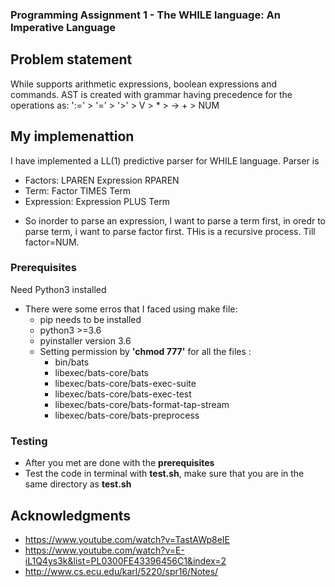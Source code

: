 

### Programming Assignment 1 - The WHILE language: An Imperative Language
 ## Problem statement ##



While supports arithmetic expressions, boolean expressions and commands.
AST is created with grammar having precedence for the operations as: ':=' > '=' > '>' > V > * > -> + > NUM
 


## My implemenattion

I have implemented a LL(1) predictive parser for WHILE language. Parser is 
* Factors: LPAREN Expression RPAREN
* Term:  Factor TIMES Term
* Expression: Expression PLUS Term
- So inorder to parse an expression, I want to parse a term first, in oredr to parse term, i want to parse factor first. THis is a recursive process. Till factor=NUM.
### Prerequisites


Need Python3 installed
* There were some erros that I faced using make file:
   - pip needs to be installed
   - python3 >=3.6
   - pyinstaller version 3.6
   - Setting permission by **'chmod 777'** for all the files :
       - bin/bats
       - libexec/bats-core/bats
       - libexec/bats-core/bats-exec-suite
       - libexec/bats-core/bats-exec-test
       - libexec/bats-core/bats-format-tap-stream
       - libexec/bats-core/bats-preprocess
    
    

### Testing
* After you met are done with the **prerequisites**
* Test the code in terminal with **test.sh**, make sure that you are in the same directory as **test.sh**


## Acknowledgments

* https://www.youtube.com/watch?v=TastAWp8eIE
* https://www.youtube.com/watch?v=E-iL1Q4ys3k&list=PL0300FE43396456C1&index=2
* http://www.cs.ecu.edu/karl/5220/spr16/Notes/

